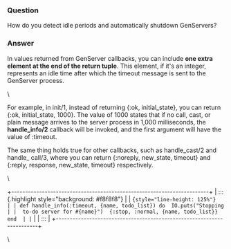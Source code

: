 ### Question
How do you detect idle periods and automatically shutdown GenServers?


### Answer
<div>

<div>

<div>

In values returned from GenServer callbacks, you can include **one extra
element at the end of the return tuple**. This element, if it's an
integer, represents an idle time after which the timeout message is sent
to the GenServer process. 

</div>

<div>

\

</div>

<div>

<div>

<div>

<div>

For example, in init/1, instead of returning {:ok, initial\_state}, you
can return {:ok, initial\_state, 1000}. The value of 1000 states that if
no call, cast, or plain message arrives to the server process in 1,000
milliseconds, the **handle\_info/2** callback will be invoked, and the
first argument will have the value of :timeout.

</div>

<div>

The same thing holds true for other callbacks, such as handle\_cast/2
and handle\_ call/3, where you can return {:noreply, new\_state,
timeout} and {:reply, response, new\_state, timeout} respectively. 

</div>

<div>

\

</div>

<div>

+-----------------------------------------------------------------------+
| ::: {.highlight style="background: #f8f8f8"}                          |
| ``` {style="line-height: 125%"}                                       |
| def handle_info(:timeout, {name, todo_list}) do  IO.puts("Stopping    |
|  to-do server for #{name}")  {:stop, :normal, {name, todo_list}} end  |
| ```                                                                   |
| :::                                                                   |
+-----------------------------------------------------------------------+

\

</div>

</div>

</div>

</div>

</div>

</div>


